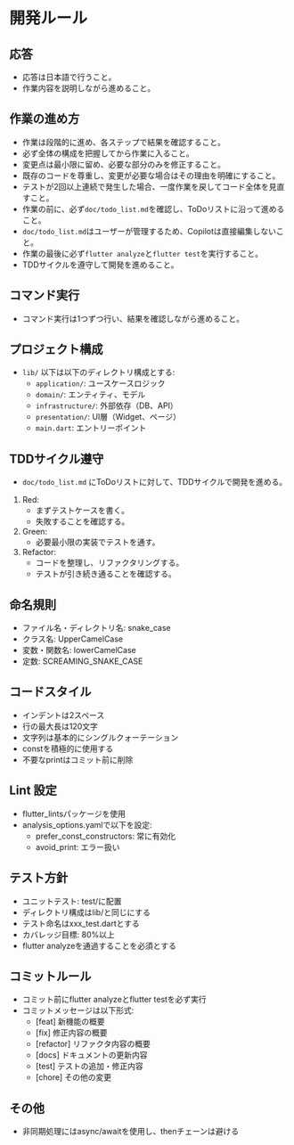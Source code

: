 # 開発ルール
## 応答
- 応答は日本語で行うこと。
- 作業内容を説明しながら進めること。

## 作業の進め方
- 作業は段階的に進め、各ステップで結果を確認すること。
- 必ず全体の構成を把握してから作業に入ること。
- 変更点は最小限に留め、必要な部分のみを修正すること。
- 既存のコードを尊重し、変更が必要な場合はその理由を明確にすること。
- テストが2回以上連続で発生した場合、一度作業を戻してコード全体を見直すこと。
- 作業の前に、必ず`doc/todo_list.md`を確認し、ToDoリストに沿って進めること。
- `doc/todo_list.md`はユーザーが管理するため、Copilotは直接編集しないこと。
- 作業の最後に必ず`flutter analyze`と`flutter test`を実行すること。
- TDDサイクルを遵守して開発を進めること。

## コマンド実行
- コマンド実行は1つずつ行い、結果を確認しながら進めること。

## プロジェクト構成
- `lib/` 以下は以下のディレクトリ構成とする:
    - `application/`: ユースケースロジック
    - `domain/`: エンティティ、モデル
    - `infrastructure/`: 外部依存（DB、API）
    - `presentation/`: UI層（Widget、ページ）
    - `main.dart`: エントリーポイント

## TDDサイクル遵守
- `doc/todo_list.md` にToDoリストに対して、TDDサイクルで開発を進める。
1. Red:
    - まずテストケースを書く。
    - 失敗することを確認する。
2. Green:
    - 必要最小限の実装でテストを通す。
3. Refactor:
    - コードを整理し、リファクタリングする。
    - テストが引き続き通ることを確認する。

## 命名規則
- ファイル名・ディレクトリ名: snake_case
- クラス名: UpperCamelCase
- 変数・関数名: lowerCamelCase
- 定数: SCREAMING_SNAKE_CASE

## コードスタイル
- インデントは2スペース
- 行の最大長は120文字
- 文字列は基本的にシングルクォーテーション
- constを積極的に使用する
- 不要なprintはコミット前に削除

## Lint 設定
- flutter_lintsパッケージを使用
- analysis_options.yamlで以下を設定:
    - prefer_const_constructors: 常に有効化
    - avoid_print: エラー扱い

## テスト方針
- ユニットテスト: test/に配置
- ディレクトリ構成はlib/と同じにする
- テスト命名はxxx_test.dartとする
- カバレッジ目標: 80%以上
- flutter analyzeを通過することを必須とする

## コミットルール
- コミット前にflutter analyzeとflutter testを必ず実行
- コミットメッセージは以下形式:
    - [feat] 新機能の概要
    - [fix] 修正内容の概要
    - [refactor] リファクタ内容の概要
    - [docs] ドキュメントの更新内容
    - [test] テストの追加・修正内容
    - [chore] その他の変更

## その他
- 非同期処理にはasync/awaitを使用し、thenチェーンは避ける
